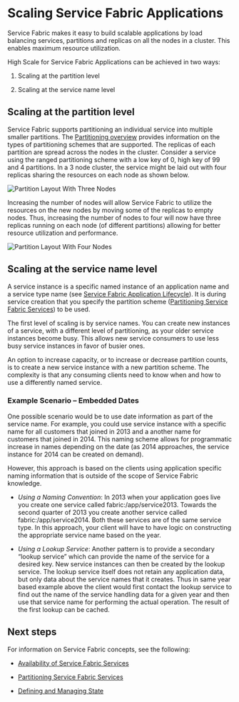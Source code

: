<properties
   pageTitle="Scalability of Service Fabric Services"
   description="Describes how to scale Service Fabric services"
   services="service-fabric"
   documentationCenter=".net"
   authors="appi101"
   manager="timlt"
   editor=""/>

<tags
   ms.service="service-fabric"
   ms.devlang="dotnet"
   ms.topic="article"
   ms.tgt_pltfrm="NA"
   ms.workload="NA"
   ms.date="04/23/2015"
   ms.author="aprameyr"/>

# Scaling Service Fabric Applications
Service Fabric makes it easy to build scalable applications by load balancing services, partitions and replicas on all the nodes in a cluster. This enables maximum resource utilization.

High Scale for Service Fabric Applications can be achieved in two ways:

1. Scaling at the partition level

2. Scaling at the service name level

## Scaling at the partition level
Service Fabric supports partitioning an individual service into multiple smaller partitions. The [Partitioning overview](service-fabric-concepts-partitioning.md) provides information on the types of partitioning schemes that are supported. The replicas of each partition are spread across the nodes in the cluster. Consider a service using the ranged partitioning scheme with a low key of 0, high key of 99 and 4 partitions. In a 3 node cluster, the service might be laid out with four replicas sharing the resources on each node as shown below.

![Partition Layout With Three Nodes](./media/service-fabric-concepts/layout-three-nodes.png)

Increasing the number of nodes will allow Service Fabric to utilize the resources on the new nodes by moving some of the replicas to empty nodes.  Thus, increasing the number of nodes to four will now have three replicas running on each node (of different partitions) allowing for better resource utilization and performance.

![Partition Layout With Four Nodes](./media/service-fabric-concepts/layout-four-nodes.png)

## Scaling at the service name level
A service instance is a specific named instance of an application name and a service type name (see [Service Fabric Application Lifecycle](service-fabric-application-lifecycle.md)). It is during service creation that you specify the partition scheme ([Partitioning Service Fabric Services](service-fabric-concepts-partitioning.md)) to be used.

The first level of scaling is by service names. You can create new instances of a service, with a different level of partitioning, as your older service instances become busy. This allows new service consumers to use less busy service instances in favor of busier ones.

An option to increase capacity, or to increase or decrease partition counts, is to create a new service instance with a new partition scheme. The complexity is that any consuming clients need to know when and how to use a differently named service.

### Example Scenario – Embedded Dates
One possible scenario would be to use date information as part of the service name. For example, you could use service instance with a specific name for all customers that joined in 2013 and a another name for customers that joined in 2014. This naming scheme allows for programmatic increase in names depending on the date (as 2014 approaches, the service instance for 2014 can be created on demand).

However, this approach is based on the clients using application specific naming information that is outside of the scope of Service Fabric knowledge.

- *Using a Naming Convention*: In 2013 when your application goes live you create one service called fabric:/app/service2013. Towards the second quarter of 2013 you create another service called fabric:/app/service2014. Both these services are of the same service type. In this approach, your client will have to have logic on constructing the appropriate service name based on the year.

- *Using a Lookup Service*: Another pattern is to provide a secondary “lookup service” which can provide the name of the service for a desired key. New service instances can then be created by the lookup service. The lookup service itself does not retain any application data, but only data about the service names that it creates. Thus in same year based example above the client would first contact the lookup service to find out the name of the service handling data for a given year and then use that service name for performing the actual operation. The result of the first lookup can be cached.

## Next steps

For information on Service Fabric concepts, see the following:

- [Availability of Service Fabric Services](service-fabric-availability-services.md)

- [Partitioning Service Fabric Services](service-fabric-concept-partitioning.md)

- [Defining and Managing State](service-fabric-concepts-state.md)
